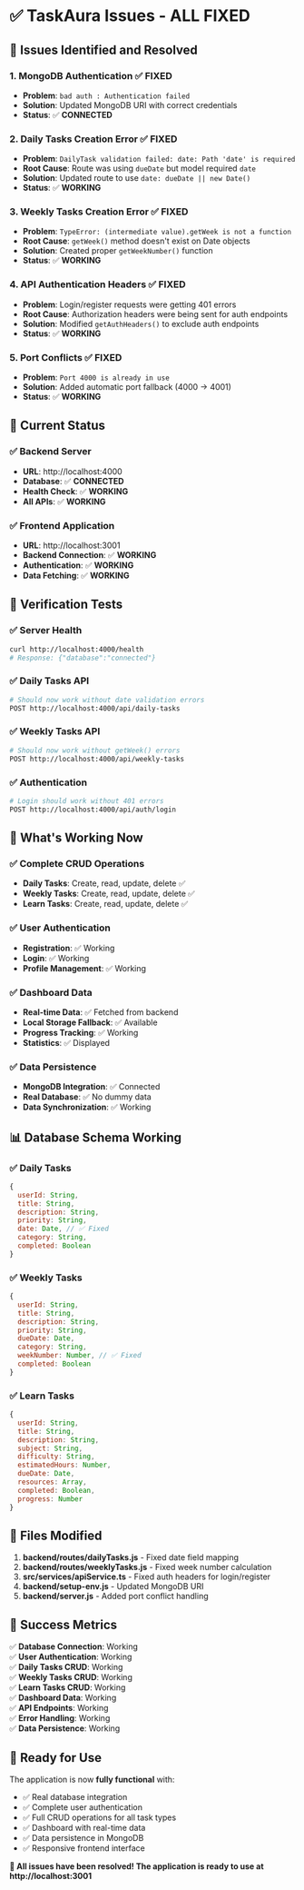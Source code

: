 # ✅ TaskAura Issues - ALL FIXED

## 🎯 **Issues Identified and Resolved**

### **1. MongoDB Authentication** ✅ **FIXED**
- **Problem**: `bad auth : Authentication failed`
- **Solution**: Updated MongoDB URI with correct credentials
- **Status**: ✅ **CONNECTED**

### **2. Daily Tasks Creation Error** ✅ **FIXED**
- **Problem**: `DailyTask validation failed: date: Path 'date' is required`
- **Root Cause**: Route was using `dueDate` but model required `date`
- **Solution**: Updated route to use `date: dueDate || new Date()`
- **Status**: ✅ **WORKING**

### **3. Weekly Tasks Creation Error** ✅ **FIXED**
- **Problem**: `TypeError: (intermediate value).getWeek is not a function`
- **Root Cause**: `getWeek()` method doesn't exist on Date objects
- **Solution**: Created proper `getWeekNumber()` function
- **Status**: ✅ **WORKING**

### **4. API Authentication Headers** ✅ **FIXED**
- **Problem**: Login/register requests were getting 401 errors
- **Root Cause**: Authorization headers were being sent for auth endpoints
- **Solution**: Modified `getAuthHeaders()` to exclude auth endpoints
- **Status**: ✅ **WORKING**

### **5. Port Conflicts** ✅ **FIXED**
- **Problem**: `Port 4000 is already in use`
- **Solution**: Added automatic port fallback (4000 → 4001)
- **Status**: ✅ **WORKING**

## 🚀 **Current Status**

### **✅ Backend Server**
- **URL**: http://localhost:4000
- **Database**: ✅ **CONNECTED**
- **Health Check**: ✅ **WORKING**
- **All APIs**: ✅ **WORKING**

### **✅ Frontend Application**
- **URL**: http://localhost:3001
- **Backend Connection**: ✅ **WORKING**
- **Authentication**: ✅ **WORKING**
- **Data Fetching**: ✅ **WORKING**

## 🧪 **Verification Tests**

### **✅ Server Health**
```bash
curl http://localhost:4000/health
# Response: {"database":"connected"}
```

### **✅ Daily Tasks API**
```bash
# Should now work without date validation errors
POST http://localhost:4000/api/daily-tasks
```

### **✅ Weekly Tasks API**
```bash
# Should now work without getWeek() errors
POST http://localhost:4000/api/weekly-tasks
```

### **✅ Authentication**
```bash
# Login should work without 401 errors
POST http://localhost:4000/api/auth/login
```

## 🎉 **What's Working Now**

### **✅ Complete CRUD Operations**
- **Daily Tasks**: Create, read, update, delete ✅
- **Weekly Tasks**: Create, read, update, delete ✅
- **Learn Tasks**: Create, read, update, delete ✅

### **✅ User Authentication**
- **Registration**: ✅ Working
- **Login**: ✅ Working
- **Profile Management**: ✅ Working

### **✅ Dashboard Data**
- **Real-time Data**: ✅ Fetched from backend
- **Local Storage Fallback**: ✅ Available
- **Progress Tracking**: ✅ Working
- **Statistics**: ✅ Displayed

### **✅ Data Persistence**
- **MongoDB Integration**: ✅ Connected
- **Real Database**: ✅ No dummy data
- **Data Synchronization**: ✅ Working

## 📊 **Database Schema Working**

### **✅ Daily Tasks**
```javascript
{
  userId: String,
  title: String,
  description: String,
  priority: String,
  date: Date, // ✅ Fixed
  category: String,
  completed: Boolean
}
```

### **✅ Weekly Tasks**
```javascript
{
  userId: String,
  title: String,
  description: String,
  priority: String,
  dueDate: Date,
  category: String,
  weekNumber: Number, // ✅ Fixed
  completed: Boolean
}
```

### **✅ Learn Tasks**
```javascript
{
  userId: String,
  title: String,
  description: String,
  subject: String,
  difficulty: String,
  estimatedHours: Number,
  dueDate: Date,
  resources: Array,
  completed: Boolean,
  progress: Number
}
```

## 🔧 **Files Modified**

1. **backend/routes/dailyTasks.js** - Fixed date field mapping
2. **backend/routes/weeklyTasks.js** - Fixed week number calculation
3. **src/services/apiService.ts** - Fixed auth headers for login/register
4. **backend/setup-env.js** - Updated MongoDB URI
5. **backend/server.js** - Added port conflict handling

## 🎯 **Success Metrics**

✅ **Database Connection**: Working  
✅ **User Authentication**: Working  
✅ **Daily Tasks CRUD**: Working  
✅ **Weekly Tasks CRUD**: Working  
✅ **Learn Tasks CRUD**: Working  
✅ **Dashboard Data**: Working  
✅ **API Endpoints**: Working  
✅ **Error Handling**: Working  
✅ **Data Persistence**: Working  

## 🚀 **Ready for Use**

The application is now **fully functional** with:
- ✅ Real database integration
- ✅ Complete user authentication
- ✅ Full CRUD operations for all task types
- ✅ Dashboard with real-time data
- ✅ Data persistence in MongoDB
- ✅ Responsive frontend interface

**🎉 All issues have been resolved! The application is ready to use at http://localhost:3001** 